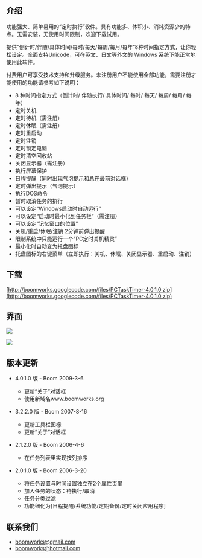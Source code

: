 ## 介绍 ##

功能强大、简单易用的“定时执行”软件。具有功能多、体积小、消耗资源少的特点。无需安装，无使用时间限制，欢迎下载试用。

提供“倒计时/伴随/具体时间/每时/每天/每周/每月/每年”8种时间指定方式，让你轻松设定。全面支持Unicode，可在英文、日文等外文的 Windows 系统下能正常地使用此软件。

付费用户可享受技术支持和升级服务。未注册用户不能使用全部功能，需要注册才能使用的功能请参考如下说明：

  * 8 种时间指定方式（倒计时/ 伴随执行/ 具体时间/ 每时/ 每天/ 每周/ 每月/ 每年）
  * 定时关机
  * 定时待机（需注册）
  * 定时休眠（需注册）
  * 定时重启动
  * 定时注销
  * 定时锁定电脑
  * 定时清空回收站
  * 关闭显示器（需注册）
  * 执行屏幕保护
  * 日程提醒（同时出现气泡提示和总在最前对话框）
  * 定时弹出提示（气泡提示）
  * 执行DOS命令
  * 暂时取消任务的执行
  * 可以设定“Windows启动时自动运行”
  * 可以设定“启动时最小化到任务栏”（需注册）
  * 可以设定“记忆窗口的位置”
  * 关机/重启/休眠/注销 2分钟前弹出提醒
  * 限制系统中只能运行一个“PC定时关机精灵”
  * 最小化时自动变为托盘图标
  * 托盘图标的右键菜单（立即执行：关机、休眠、关闭显示器、重启动、注销）

## 下载 ##

[http://boomworks.googlecode.com/files/PCTaskTimer-4.0.1.0.zip](http://boomworks.googlecode.com/files/PCTaskTimer-4.0.1.0.zip)


## 界面 ##

[![](http://share.8844.com/eWebEditor/uploadfile/20070124231855384.jpg)](http://boomworks.googlecode.com/files/PCTaskTimer-4.0.1.0.zip)

[![](http://boomworks.googlecode.com/files/pctasktimer_shot_2.gif)](http://boomworks.googlecode.com/files/PCTaskTimer-4.0.1.0.zip)

## 版本更新 ##

  * 4.0.1.0 版 - Boom 2009-3-6
    * 更新“关于”对话框
    * 使用新域名www.boomworks.org

  * 3.2.2.0 版 - Boom 2007-8-16
    * 更新工具栏图标
    * 更新“关于”对话框

  * 2.1.2.0 版 - Boom 2006-4-6
    * 在任务列表里实现按列排序

  * 2.0.1.0 版 - Boom 2006-3-20
    * 将任务设置与时间设置独立在2个属性页里
    * 加入任务的状态：待执行/取消
    * 任务分类过滤
    * 功能细化为[日程提醒/系统功能/定期备份/定时关闭应用程序]


## 联系我们 ##
  * [boomworks@gmail.com](mailto:boomworks@gmail.com)
  * [boomworks@hotmail.com](mailto:boomworks@hotmail.com)